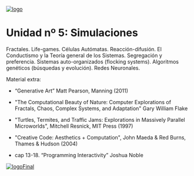 [![logo](http://www.patriciogonzalezvivo.com/images/tutoriales/oF-workshop.jpg)](http://www.patriciogonzalezvivo.com)

# Unidad nº 5: Simulaciones
Fractales. Life-games. Células Autómatas. Reacción-difusión. El Conductismo y la Teoría general de los Sistemas. Segregación y preferencia.  Sistemas auto-organizados (flocking systems). Algoritmos genéticos (búsquedas y evolución). Redes Neuronales.

Material extra:

- “Generative Art” Matt Pearson, Manning (2011)

- "The Computational Beauty of Nature: Computer Explorations of Fractals, Chaos, Complex Systems, and Adaptation" Gary William Flake
- "Turtles, Termites, and Traffic Jams: Explorations in Massively Parallel Microworlds", Mitchell Resnick, MIT Press (1997)
- "Creative Code: Aesthetics + Computation", John Maeda & Red Burns, Thames & Hudson (2004)

- cap 13-18. “Programming Interactivity” Joshua Noble

[![logoFinal](http://www.patriciogonzalezvivo.com/greenTreePie.jpg)](http://www.patriciogonzalezvivo.com)